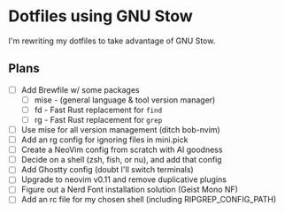 # Dotfiles using GNU Stow

I'm rewriting my dotfiles to take advantage of GNU Stow.

## Plans

- [ ] Add Brewfile w/ some packages
  - [ ] mise - (general language & tool version manager)
  - [ ] fd - Fast Rust replacement for `find`
  - [ ] rg - Fast Rust replacement for `grep`
- [ ] Use mise for all version management (ditch bob-nvim)
- [ ] Add an rg config for ignoring files in mini.pick
- [ ] Create a NeoVim config from scratch with AI goodness
- [ ] Decide on a shell (zsh, fish, or nu), and add that config
- [ ] Add Ghostty config (doubt I'll switch terminals)
- [ ] Upgrade to neovim v0.11 and remove duplicative plugins
- [ ] Figure out a Nerd Font installation solution (Geist Mono NF)
- [ ] Add an rc file for my chosen shell (including RIPGREP_CONFIG_PATH)
